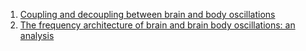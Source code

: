 1. [Coupling and decoupling between brain and body oscillations](https://www.sciencedirect.com/science/article/pii/S030439401930504X)
2. [The frequency architecture of brain and brain body oscillations: an analysis](https://onlinelibrary.wiley.com/doi/full/10.1111/ejn.14192)
